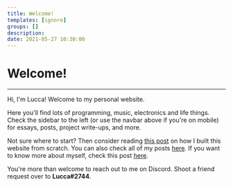 ```yaml
---
title: Welcome!
templates: [ignore]
groups: []
description: 
date: 2021-05-27 10:30:00
--- 
```


# Welcome!

---

Hi, I'm Lucca! Welcome to my personal website. 

Here you'll find lots of programming, music, electronics and life things. Check the sidebar to the left (or use the navbar above if you're on mobile) for essays, posts, project write-ups, and more.

Not sure where to start? Then consider reading [this post](/making-the-website) on how I built this website from scratch. You can also check all of my posts [here](/all). If you want to know more about myself, check this post [here](/profile).

You're more than welcome to reach out to me on Discord. Shoot a friend request over to **Lucca#2744**.